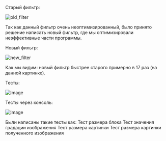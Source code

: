 Старый фильтр:

![old_filter](https://user-images.githubusercontent.com/50327133/142413514-d8e97bb9-e35b-4eb2-80d3-a8770d23eb96.jpg)

Так как данный фильтр очень неоптимизированный, было принято решение написать новый фильтр, где мы оптимизировали неэффективные части программы.

Новый фильтр:

![new_filter](https://user-images.githubusercontent.com/50327133/142410415-8bab13af-ba02-49b2-a399-b7b1ac8da890.jpg)

Как мы видим: новый фильтр быстрее старого примерно в 17 раз (на данной картинке).

Тесты:

![image](https://user-images.githubusercontent.com/50327133/143008153-c9271a75-3d6c-47d7-8f81-0a95c4fc9b80.png)


Тесты через консоль:

![image](https://user-images.githubusercontent.com/50327133/143008430-88b7b016-3b95-4181-9ef9-5a88630d6fa0.png)

Были написаны такие тесты как:
Тест размера блока
Тест значения градации изображения
Тест размера картинки
Тест размера картинки полученного изображения

